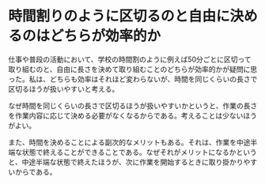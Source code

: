 # 時間割りのように区切るのと自由に決めるのはどちらが効率的か

仕事や普段の活動において、学校の時間割のように例えば50分ごとに区切って取り組むのと、自由に長さを決めて取り組むことのどちらが効率的かが疑問に思った。私は、どちらも効率はそれほど変わらないが、時間を同じくらいの長さで区切るほうが扱いやすいと考える。

なぜ時間を同じくらいの長さで区切るほうが扱いやすいかというと、作業の長さを作業内容に応じて決める必要がなくなるからである。考えることは少ないほうがよい。

また、時間を決めることによる副次的なメリットもある。それは、作業を中途半端な状態で終えることができることである。なぜそれがメリットになるかというと、中途半端な状態で終えたほうが、次に作業を開始するときに取り掛かりやすいからである。
